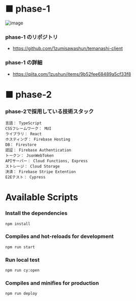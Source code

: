 # ■ phase-1

![image](https://user-images.githubusercontent.com/65071534/167672720-c0ba2b9b-020e-4e94-b73c-79280ba7f0ef.png)

### phase-1 のリポジトリ

- https://github.com/1zumisawashun/temanashi-client

### phase-1 の詳細

- https://qiita.com/1zushun/items/9b52fee68489a5cf33f8

# ■ phase-2

### phase-2で採用している技術スタック

```
言語： TypeScript
CSSフレームワーク： MUI
ライブラリ： React
ホスティング： Firebase Hosting
DB： Firestore
認証： Firebase Authentication
トークン： JsonWebToken
APIサーバー： Cloud Functions, Express
ストレージ： Cloud Storage
決済： Firebase Stripe Extention
E2Eテスト： Cypress
```

# Available Scripts

### Install the dependencies

```
npm install
```

### Compiles and hot-reloads for development

```
npm run start
```

### Run local test

```
npm run cy:open
```

### Compiles and minifies for production

```
npm run deploy
```
